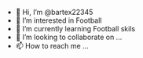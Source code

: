 - 👋 Hi, I’m @bartex22345
- 👀 I’m interested in Football
- 🌱 I’m currently learning Football skils
- 💞️ I’m looking to collaborate on ...
- 📫 How to reach me ...

<!---
bartex22345/bartex22345 is a ✨ special ✨ repository because its `README.md` (this file) appears on your GitHub profile.
You can click the Preview link to take a look at your changes.
--->
